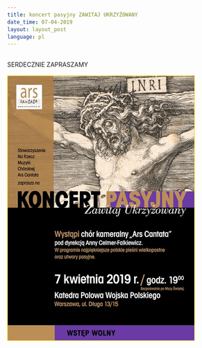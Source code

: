 ```yaml
---
title: koncert pasyjny ZAWITAJ UKRZYŻOWANY
date_time: 07-04-2019
layout: layout_post
language: pl
---
```

<br>
SERDECZNIE ZAPRASZAMY
<br>
<br>
<img src="/img/posters/Polowa_2019.jpg" alt="Katedra polowa" style = "border:1px solid gold">
<br>
<br>



